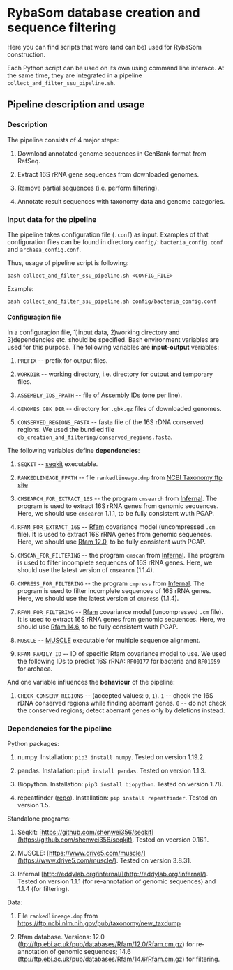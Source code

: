 # RybaSom database creation and sequence filtering

Here you can find scripts that were (and can be) used for RybaSom construction.

Each Python script can be used on its own using command line interace. At the same time, they are integrated in a pipeline `collect_and_filter_ssu_pipeline.sh`.

## Pipeline description and usage

### Description

The pipeline consists of 4 major steps:

1. Download annotated genome sequences in GenBank format from RefSeq.

2. Extract 16S rRNA gene sequences from downloaded genomes.

3. Remove partial sequences (i.e. perform filtering).

4. Annotate result sequences with taxonomy data and genome categories.

### Input data for the pipeline

The pipeline takes configuration file (`.conf`) as input. Examples of that configuration files can be found in directory `config/`: `bacteria_config.conf` and `archaea_config.conf`.

Thus, usage of pipeline script is following:

```
bash collect_and_filter_ssu_pipeline.sh <CONFIG_FILE>
```

Example:

```
bash collect_and_filter_ssu_pipeline.sh config/bacteria_config.conf
```

#### Configuragion file

In a configuragion file, 1)input data, 2)working directory and 3)dependencies etc. should be specified. Bash environment variables are used for this purpose. The following variables are **input-output** veriables:

1. `PREFIX` -- prefix for output files.

2. `WORKDIR` -- working directory, i.e. directory for output and temporary files.

3. `ASSEMBLY_IDS_FPATH` -- file of [Assembly](https://www.ncbi.nlm.nih.gov/assembly/) IDs (one per line).

4. `GENOMES_GBK_DIR` -- directory for `.gbk.gz` files of downloaded genomes.

5. `CONSERVED_REGIONS_FASTA` -- fasta file of the 16S rDNA conserved regions. We used the bundled file `db_creation_and_filtering/conserved_regions.fasta`.

The following variables define **dependencies**:

1. `SEQKIT` -- [seqkit](https://github.com/shenwei356/seqkit) executable.

2. `RANKEDLINEAGE_FPATH` -- file `rankedlineage.dmp` from [NCBI Taxonomy ftp site](https://ftp.ncbi.nlm.nih.gov/pub/taxonomy/new_taxdump)

3. `CMSEARCH_FOR_EXTRACT_16S` -- the program `cmsearch` from [Infernal](http://eddylab.org/infernal/). The program is used to extract 16S rRNA genes from genomic sequences. Here, we should use `cmsearcn` 1.1.1, to be fully consistent wuth PGAP.

4. `RFAM_FOR_EXTRACT_16S` -- [Rfam](https://rfam.xfam.org/) covariance model (uncompressed `.cm` file). It is used to extract 16S rRNA genes from genomic sequences. Here, we should use [Rfam 12.0](ftp://ftp.ebi.ac.uk/pub/databases/Rfam/12.0/Rfam.cm.gz), to be fully consistent wuth PGAP.

5. `CMSCAN_FOR_FILTERING` -- the program `cmscan` from [Infernal](http://eddylab.org/infernal/). The program is used to filter incomplete sequences of 16S rRNA genes. Here, we should use the latest version of `cmsearcn` (1.1.4).

6. `CMPRESS_FOR_FILTERING` -- the program `cmpress` from [Infernal](http://eddylab.org/infernal/). The program is used to filter incomplete sequences of 16S rRNA genes. Here, we should use the latest version of `cmpress` (1.1.4).

7. `RFAM_FOR_FILTERING` -- [Rfam](https://rfam.xfam.org/) covariance model (uncompressed `.cm` file). It is used to extract 16S rRNA genes from genomic sequences. Here, we should use [Rfam 14.6](ftp://ftp.ebi.ac.uk/pub/databases/Rfam/14.6/Rfam.cm.gz), to be fully consistent wuth PGAP.

8. `MUSCLE` -- [MUSCLE](https://www.drive5.com/muscle/) executable for multiple sequence alignment.

9. `RFAM_FAMILY_ID` -- ID of specific Rfam covariance model to use. We used the following IDs to predict 16S rRNA: `RF00177` for bacteria and `RF01959` for archaea.


And one variable influences the **behaviour** of the pipeline:

1. `CHECK_CONSERV_REGIONS` -- (accepted values: `0`, `1`). `1` -- check the 16S rDNA conserved regions while finding aberrant genes. `0` -- do not check the conserved regions; detect aberrant genes only by deletions instead.

### Dependencies for the pipeline

Python packages:

1. numpy. Installation: `pip3 install numpy`. Tested on version 1.19.2.

2. pandas. Installation: `pip3 install pandas`. Tested on version 1.1.3.

3. Biopython. Installation: `pip3 install biopython`. Tested on version 1.78.

4. repeatfinder ([repo](https://github.com/deprekate/RepeatFinder)). Installation: `pip install repeatfinder`. Tested on version 1.5.

Standalone programs:

1. Seqkit: [https://github.com/shenwei356/seqkit](https://github.com/shenwei356/seqkit). Tested on veersion 0.16.1.

2. MUSCLE: [https://www.drive5.com/muscle/](https://www.drive5.com/muscle/). Tested on version 3.8.31.

3. Infernal [http://eddylab.org/infernal/](http://eddylab.org/infernal/). Tested on version 1.1.1 (for re-annotation of genomic sequences) and 1.1.4 (for filtering).

Data:

1. File `rankedlineage.dmp` from https://ftp.ncbi.nlm.nih.gov/pub/taxonomy/new_taxdump

2. Rfam database. Versions: 12.0 (ftp://ftp.ebi.ac.uk/pub/databases/Rfam/12.0/Rfam.cm.gz) for re-annotation of genomic sequences; 14.6 (ftp://ftp.ebi.ac.uk/pub/databases/Rfam/14.6/Rfam.cm.gz) for filtering.

